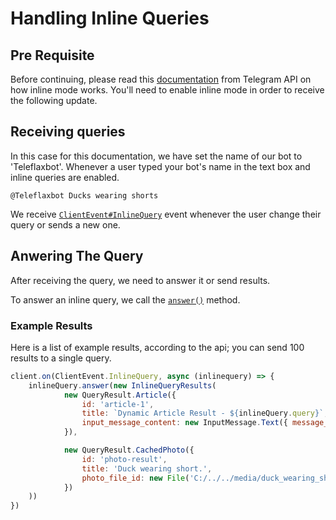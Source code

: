 # Handling Inline Queries

## Pre Requisite
Before continuing, please read this [documentation](https://core.telegram.org/bots/inline) from Telegram API on how inline mode works. You'll need to enable inline mode in order to receive the following update.


## Receiving queries
In this case for this documentation, we have set the name of our bot to 'Teleflaxbot'. Whenever a user typed your bot's name in the text box and inline queries are enabled.

```
@Teleflaxbot Ducks wearing shorts
```

We receive [`ClientEvent#InlineQuery`](../../documentation/enumerations/ClientEvent#inlinequery-inline-query) event whenever the user change their query or sends a new one.

## Anwering The Query
After receiving the query, we need to answer it or send results.

To answer an inline query, we call the [`answer()`](http://localhost:5173/documentation/classes/InlineQuery.html#asyncanswer-results-button-next-offset-is-personal-cache-time) method.

### Example Results
Here is a list of example results, according to the api; you can send 100 results to a single query.

```js
client.on(ClientEvent.InlineQuery, async (inlinequery) => {
    inlineQuery.answer(new InlineQueryResults(
            new QueryResult.Article({
                id: 'article-1',
                title: `Dynamic Article Result - ${inlineQuery.query}`,
                input_message_content: new InputMessage.Text({ message_text: `Your query is ${inlineQuery.query}` })
            }),

            new QueryResult.CachedPhoto({
                id: 'photo-result',
                title: 'Duck wearing short.',
                photo_file_id: new File('C:/../../media/duck_wearing_shorts.jpg')
            })
    ))
})
```
